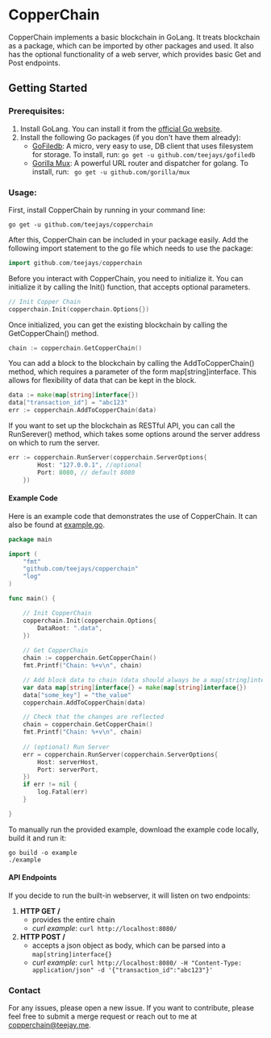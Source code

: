 # CopperChain

CopperChain implements a basic blockchain in GoLang. It treats blockchain as a package, which can be imported by other packages and used. It also has the optional functionality of a web server, which provides basic Get and Post endpoints.

## Getting Started

### Prerequisites:
1) Install GoLang. You can install it from the [official Go website](https://golang.org/).
2) Install the following Go packages (if you don't have them already):
	* [GoFiledb](https://github.com/teejays/gofiledb): A micro, very easy to use, DB client that uses filesystem for storage. To install, run: `go get -u github.com/teejays/gofiledb`
	* [Gorilla Mux](https://github.com/gorilla/mux): A powerful URL router and dispatcher for golang. To install, run: ` go get -u github.com/gorilla/mux`
    
    
### Usage:

First, install CopperChain by running in your command line:

`go get -u github.com/teejays/copperchain`

After this, CopperChain can be included in your package easily. Add the following import statement to the go file which needs to use the package:
```go
import github.com/teejays/copperchain
```
Before you interact with CopperChain, you need to initialize it. You can initialize it by calling the Init() function, that accepts optional parameters.

```go
// Init Copper Chain
copperchain.Init(copperchain.Options{})
```

Once initialized, you can get the existing blockchain by calling the GetCopperChain() method.
```go
chain := copperchain.GetCopperChain()
```

You can add a block to the blockchain by calling the AddToCopperChain() method, which requires a parameter of the form map[string]interface. This allows for flexibility of data that can be kept in the block.
```go
data := make(map[string]interface{})
data["transaction_id"] = "abc123"
err := copperchain.AddToCopperChain(data)
```

If you want to set up the blockchain as RESTful API, you can call the RunSerever() method, which takes some options around the server address on which to rum the server. 
```go
err := copperchain.RunServer(copperchain.ServerOptions{
		Host: "127.0.0.1", //optional
		Port: 8080, // default 8080
	})
```
#### Example Code
Here is an example code that demonstrates the use of CopperChain. It can also be found at [example.go](https://github.com/teejays/copperchain/example).
```go
package main

import (
	"fmt"
	"github.com/teejays/copperchain"
	"log"
)

func main() {

	// Init CopperChain
	copperchain.Init(copperchain.Options{
		DataRoot: ".data", 
	})
	
    // Get CopperChain
	chain := copperchain.GetCopperChain()
	fmt.Printf("Chain: %+v\n", chain)

	// Add block data to chain (data should always be a map[string]interface{})
	var data map[string]interface{} = make(map[string]interface{})
	data["some_key"] = "the_value"
	copperchain.AddToCopperChain(data)

	// Check that the changes are reflected
	chain = copperchain.GetCopperChain()
	fmt.Printf("Chain: %+v\n", chain)
    
	// (optional) Run Server
	err = copperchain.RunServer(copperchain.ServerOptions{
		Host: serverHost,
		Port: serverPort,
	})
	if err != nil {
		log.Fatal(err)
	}

}
```

To manually run the provided example, download the example code locally, build it and run it:
```
go build -o example
./example
```

#### API Endpoints
If you decide to run the built-in webserver, it will listen on two endpoints:
1. **HTTP GET /** 
	* provides the entire chain
	* _curl example_: `curl http://localhost:8080/`  
2. **HTTP POST /**
	* accepts a json object as body, which can be parsed into a `map[string]interface{}`
	* _curl example_: `curl http://localhost:8080/ -H "Content-Type: application/json" -d '{"transaction_id":"abc123"}'`
	
  ### Contact
  
  For any issues, please open a new issue. If you want to contribute, please feel free to submit a merge request or reach out to me at copperchain@teejay.me.
